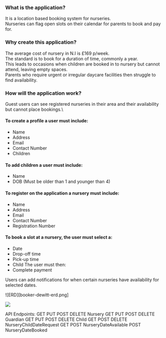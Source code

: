 ### What is the application?
It is a location based booking system for nurseries.\
Nurseries can flag open slots on their calendar for parents to book and pay for.

### Why create this application?
The average cost of nursery in N.I is £169 p/week.\
The standard is to book for a duration of time, commonly a year.\
This leads to occasions when children are booked in to nursery but cannot attend, leaving empty spaces.\
Parents who require urgent or irregular daycare facilities then struggle to find availability.

### How will the application work?
Guest users can see registered nurseries in their area and their availability but cannot place bookings.\
#### To create a profile a user must include:
  - Name
  - Address
  - Email
  - Contact Number
  - Children

#### To add children a user must include:
  - Name
  - DOB (Must be older than 1 and younger than 4)

#### To register on the application a nursery must include:
  - Name
  - Address
  - Email
  - Contact Number
  - Registration Number

#### To book a slot at a nursery, the user must select a:
  - Date
  - Drop-off time
  - Pick-up time
  - Child
The user must then:
  - Complete payment

Users can add notifications for when certain nurseries have availability for selected dates.

![ERD][booker-dewitt-erd.png]

[![](https://mermaid.ink/img/pako:eNrFVF1PgzAU_StNn7c_wBsK6uKyKB8mJiTkjtbRCGW2ZWaB_XcLDC3dnHuTJ-7tveec-9E2OKsIxQ6mwmOwEVAmfBUHoR-8oradz9sWuZ4X-GGIHJSDTPh97Abewl0Nx419bCZXDTqaqedGfuq-uIule7P0dTAQYoIdBrDRTm8fFktvxByM60NG0t5pUaeB_xz7YaQTJS1opij5Fm2rPAwNCCM3isNpfZexLyWe47hOsoME_aip7CUbvWsSjhAjuh7BoEBPj53NoaRoByLLQXQ2LYEVpmMLUn5Wgpi-rOIKMpXyulxTYZ7ocQkqZappGFfoTnMcOhHjuP9Tw7iBJxqQkTWhYGo_kVFJ1V2DH1-PO-zUeVS7NFKtrWxrT3uYTQ2CMOBmCVpOzgryW2cvL9p5cQTURNwJgdZf65R92kWmsNNjgXVBpyFSgap_nbi9x38rGfpWi574Gqbh-gzIp8s1pk3ajowPz3BJhV45op-3HiTBKqclTbCjfwmI9wTrLB0HtarCPc-w8waFpDNcbzvlxxfR8vqEqUocnYcvVt2-qw?type=png)](https://mermaid.live/edit#pako:eNrFVF1PgzAU_StNn7c_wBsK6uKyKB8mJiTkjtbRCGW2ZWaB_XcLDC3dnHuTJ-7tveec-9E2OKsIxQ6mwmOwEVAmfBUHoR-8oradz9sWuZ4X-GGIHJSDTPh97Abewl0Nx419bCZXDTqaqedGfuq-uIule7P0dTAQYoIdBrDRTm8fFktvxByM60NG0t5pUaeB_xz7YaQTJS1opij5Fm2rPAwNCCM3isNpfZexLyWe47hOsoME_aip7CUbvWsSjhAjuh7BoEBPj53NoaRoByLLQXQ2LYEVpmMLUn5Wgpi-rOIKMpXyulxTYZ7ocQkqZappGFfoTnMcOhHjuP9Tw7iBJxqQkTWhYGo_kVFJ1V2DH1-PO-zUeVS7NFKtrWxrT3uYTQ2CMOBmCVpOzgryW2cvL9p5cQTURNwJgdZf65R92kWmsNNjgXVBpyFSgap_nbi9x38rGfpWi574Gqbh-gzIp8s1pk3ajowPz3BJhV45op-3HiTBKqclTbCjfwmI9wTrLB0HtarCPc-w8waFpDNcbzvlxxfR8vqEqUocnYcvVt2-qw)

API Endpoints:
GET PUT POST DELETE Nursery
GET PUT POST DELETE Guardian
GET PUT POST DELETE Child
GET POST DELETE NurseryChildDateRequest
GET POST NurseryDateAvailable
POST NurseryDateBooked 